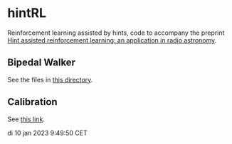 # hintRL
Reinforcement learning assisted by hints, code to accompany the preprint [Hint assisted reinforcement learning: an application in radio astronomy](https://arxiv.org/submit/4685231/preview).

## Bipedal Walker
See the files in <a href="./bipedal_walker">this directory</a>.


## Calibration
See [this link](https://github.com/SarodYatawatta/smart-calibration/tree/main/demixing_rl).

di 10 jan 2023  9:49:50 CET

